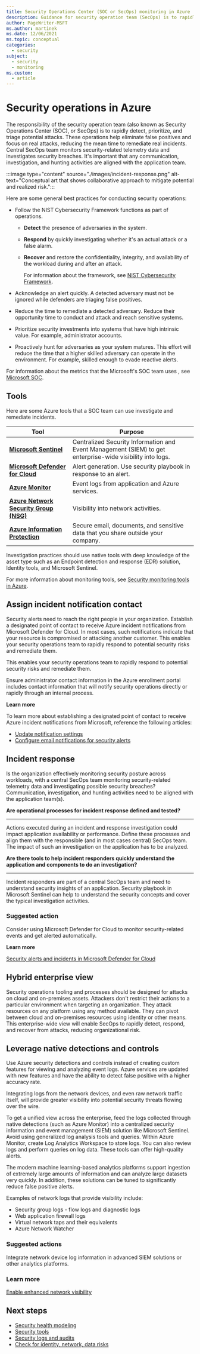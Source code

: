 ```yaml
---
title: Security Operations Center (SOC or SecOps) monitoring in Azure
description: Guidance for security operation team (SecOps) is to rapidly detect, prioritize, and triage potential attacks.
author: PageWriter-MSFT
ms.author: martinek
ms.date: 12/06/2021
ms.topic: conceptual
categories:
  - security
subject:
  - security
  - monitoring
ms.custom:
  - article
---
```


# Security operations in Azure

The responsibility of the security operation team (also known as Security Operations Center (SOC), or SecOps) is to rapidly detect, prioritize, and triage potential attacks. These operations help eliminate false positives and focus on real attacks, reducing the mean time to remediate real incidents. Central SecOps team monitors security-related telemetry data and investigates security breaches. It's important that any communication, investigation, and hunting activities are aligned with the application team.

:::image type="content" source="./images/incident-response.png" alt-text="Conceptual art that shows collaborative approach to mitigate potential and realized risk.":::

Here are some general best practices for conducting security operations:

- Follow the NIST Cybersecurity Framework functions as part of operations.

  - **Detect** the presence of adversaries in the system.
  - **Respond** by quickly investigating whether it's an actual attack or a false alarm.
  - **Recover**  and restore the confidentiality, integrity, and availability of the workload during and after an attack.

    For information about the framework, see [NIST Cybersecurity Framework](https://www.nist.gov/cyberframework).

- Acknowledge an alert quickly. A detected adversary must not be ignored while defenders are triaging false positives.
- Reduce the time to remediate a detected adversary. Reduce their opportunity time to conduct and attack and reach sensitive systems.
- Prioritize security investments into systems that have high intrinsic value. For example, administrator accounts.
- Proactively hunt for adversaries as your system matures.  This effort will reduce the time that a higher skilled adversary can operate in the environment. For example, skilled enough to evade reactive alerts.

For information about the metrics that the Microsoft's SOC team uses , see [Microsoft SOC](https://aka.ms/ITSOC).

## Tools

Here are some Azure tools that a SOC team can use investigate and remediate incidents.

|Tool|Purpose|
|---|---|
|[**Microsoft Sentinel**](/azure/sentinel/overview)|Centralized Security Information and Event Management (SIEM)  to get enterprise-wide visibility into logs.|
|[**Microsoft Defender for Cloud**](/azure/security-center/security-center-intro)|Alert generation. Use security playbook in response to an alert.|
|[**Azure Monitor**](/azure/azure-monitor/overview)|Event logs from application and Azure services.|
|[**Azure Network Security Group (NSG)**](/azure/virtual-network/network-security-groups-overview)|Visibility into network activities.|
|[**Azure Information Protection**](/azure/information-protection/what-is-information-protection)|Secure email, documents, and sensitive data that you share outside your company.|

Investigation practices should use native tools with deep knowledge of the asset type such as an Endpoint detection and response (EDR) solution, Identity tools, and Microsoft Sentinel.

For more information about monitoring tools, see [Security monitoring tools in Azure](monitor-tools.md).

## Assign incident notification contact

Security alerts need to reach the right people in your organization. Establish a  designated point of contact to receive Azure incident notifications from Microsoft Defender for Cloud. In most cases, such notifications indicate that your resource is compromised or attacking another customer. This enables your security operations team to rapidly respond to potential security risks and remediate them.

This enables your security operations team to rapidly respond to potential security risks and remediate them.

Ensure administrator contact information in the Azure enrollment portal includes contact information that will notify security operations directly or rapidly through an internal process.

**Learn more**

To learn more about establishing a designated point of contact to receive Azure incident  notifications from Microsoft, reference the following articles:

- [Update notification settings](/azure/cost-management-billing/manage/ea-portal-administration#update-notification-settings)
- [Configure email notifications for security alerts](/azure/security-center/security-center-provide-security-contact-details)

## Incident response

Is the organization effectively monitoring security posture across workloads, with a central SecOps team monitoring security-related telemetry data and investigating possible security breaches? Communication, investigation, and hunting activities need to be aligned with the application team(s).

**Are operational processes for incident response defined and tested?**
***
Actions executed during an incident and response investigation could impact application availability or performance. Define these processes and align them with the responsible (and in most cases central) SecOps team. The impact of such an investigation on the application has to be analyzed.

**Are there tools to help incident responders quickly understand the application and components to do an investigation?**
***
Incident responders are part of a central SecOps team and need to understand security insights of an application. Security playbook in Microsoft Sentinel can help to understand the security concepts and cover the typical investigation activities.

### Suggested action

Consider using Microsoft Defender for Cloud to monitor security-related events and get alerted automatically.

**Learn more**

[Security alerts and incidents in Microsoft Defender for Cloud](/azure/security-center/security-center-alerts-overview)

## Hybrid enterprise view

Security operations tooling and processes should be designed for attacks on cloud and on-premises assets. Attackers don't restrict their actions to a particular environment when targeting an organization. They attack resources on any platform using any method available. They can pivot between cloud and on-premises resources using identity or other means. This enterprise-wide view will enable SecOps to rapidly detect, respond, and recover from attacks, reducing organizational risk.

## Leverage native detections and controls

Use Azure security detections and controls instead of creating custom features for viewing and analyzing event logs. Azure services are updated with new features and have the ability to detect false positive with a higher accuracy rate.

Integrating logs from the network devices, and even raw network traffic itself, will provide greater visibility into potential security threats flowing over the wire.

To get a unified view across the enterprise, feed the logs collected through native detections (such as Azure Monitor) into a centralized security information and event management (SIEM) solution like Microsoft Sentinel. Avoid using generalized log analysis tools and queries. Within Azure Monitor, create Log Analytics Workspace to store logs. You can also review logs and perform queries on log data. These tools can offer high-quality alerts.

The modern machine learning-based analytics platforms support ingestion of extremely large amounts of information and can analyze large datasets very quickly. In addition, these solutions can be tuned to significantly reduce false positive alerts.

Examples of network logs that provide visibility include:

- Security group logs - flow logs and diagnostic logs
- Web application firewall logs
- Virtual network taps and their equivalents
- Azure Network Watcher

### Suggested actions

Integrate network device log information in advanced SIEM solutions or other analytics platforms.

### Learn more

[Enable enhanced network visibility](/azure/architecture/framework/security/design-network-segmentation#enable-enhanced-network-visibility)

## Next steps

- [Security health modeling](monitor.md)
- [Security tools](monitor-tools.md)
- [Security logs and audits](monitor-audit.md)
- [Check for identity, network, data risks](monitor-resources.md)
